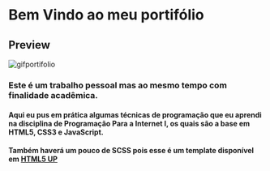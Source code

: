 # Bem Vindo ao meu portifólio

## Preview

![gifportifolio](https://media.giphy.com/media/jMmc3oGeBvPq6u0LRu/giphy.gif?cid=790b76117c6faa8d599bba0206448a7d72b84e69200887c7&rid=giphy.gif&ct=g)

### Este é um trabalho pessoal mas ao mesmo tempo com finalidade acadêmica.

#### Aqui eu pus em prática algumas técnicas de programação que eu aprendi na disciplina de Programação Para a Internet I, os quais são a base em HTML5, CSS3 e JavaScript.

#### Também haverá um pouco de SCSS pois esse é um template disponível em [HTML5 UP](https://html5up.net/)
